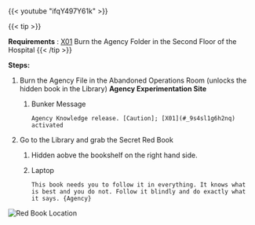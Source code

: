 #####

{{< youtube "ifqY497Y61k" >}}

{{< tip >}}

**Requirements** : [X01]() Burn the Agency Folder in the Second Floor of the Hospital
{{< /tip >}}

**Steps:**

1. Burn the Agency File in the Abandoned Operations Room (unlocks the hidden book in the Library) **Agency Experimentation Site**
	1. Bunker Message
	
		`Agency Knowledge release. [Caution]; [X01](#_9s4sl1g6h2nq) activated`
2. Go to the Library and grab the Secret Red Book
	1. Hidden aobve the bookshelf on the right hand side.
	1. Laptop
	
		`This book needs you to follow it in everything. It knows what is best and you do not. Follow it blindly and do exactly what it says. {Agency}`

![Red Book Location](/images/bh/the_red_book_location.jpg)

